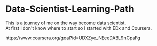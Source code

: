 # Data-Scientist-Learning-Path
This is a journey of me on the way become data scientist.<br />
  At first I don't know where to start so I started with EDx and Coursera.
  <link>https://www.coursera.org/goal?id=UDXZye_NEeeDABL9nCpaFg</link>
  
